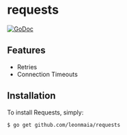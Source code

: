 # requests
[![GoDoc](https://godoc.org/github.com/golang/gddo?status.svg)](http://godoc.org/pkg/github.com/leonmaia/requests)

Features
--------

- Retries
- Connection Timeouts

Installation
------------

To install Requests, simply:

    $ go get github.com/leonmaia/requests


